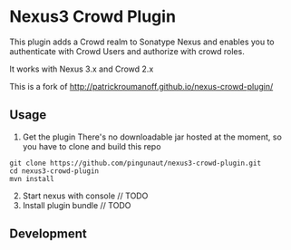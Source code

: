 Nexus3 Crowd Plugin
==================

This plugin adds a Crowd realm to Sonatype Nexus and enables you to authenticate with Crowd Users and authorize with crowd roles.

It works with Nexus 3.x and Crowd 2.x

This is a fork of http://patrickroumanoff.github.io/nexus-crowd-plugin/

Usage
-
1. Get the plugin 
There's no downloadable jar hosted at the moment, so you have to clone and build this repo
```
git clone https://github.com/pingunaut/nexus3-crowd-plugin.git
cd nexus3-crowd-plugin
mvn install
```
2. Start nexus with console
// TODO
3. Install plugin bundle
// TODO

Development
-
